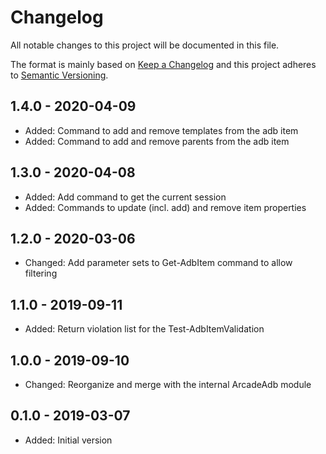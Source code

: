 # Changelog

All notable changes to this project will be documented in this file.

The format is mainly based on [Keep a Changelog](http://keepachangelog.com/)
and this project adheres to [Semantic Versioning](http://semver.org/).

## 1.4.0 - 2020-04-09

* Added: Command to add and remove templates from the adb item
* Added: Command to add and remove parents from the adb item

## 1.3.0 - 2020-04-08

* Added: Add command to get the current session
* Added: Commands to update (incl. add) and remove item properties

## 1.2.0 - 2020-03-06

* Changed: Add parameter sets to Get-AdbItem command to allow filtering

## 1.1.0 - 2019-09-11

* Added: Return violation list for the Test-AdbItemValidation

## 1.0.0 - 2019-09-10

* Changed: Reorganize and merge with the internal ArcadeAdb module

## 0.1.0 - 2019-03-07

* Added: Initial version
